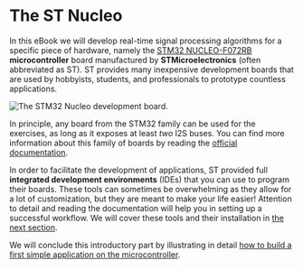 # The ST Nucleo

In this eBook we will develop real-time signal processing algorithms for a specific piece of hardware, namely the [STM32 NUCLEO-F072RB](https://www.st.com/en/evaluation-tools/nucleo-f072rb.html) **microcontroller** board manufactured by **STMicroelectronics** \(often abbreviated as ST\). ST provides many inexpensive development boards that are used by hobbyists, students, and professionals to prototype countless applications. 

![The STM32 Nucleo development board.](../.gitbook/assets/nucleo_board.jpg)

In principle, any board from the STM32 family can be used for the exercises, as long as it exposes at least _two_ I2S buses. You can find more information about this family of boards by reading the [official documentation](https://www.st.com/content/ccc/resource/technical/document/data_brief/c8/3c/30/f7/d6/08/4a/26/DM00105918.pdf/files/DM00105918.pdf/jcr:content/translations/en.DM00105918.pdf).

In order to facilitate the development of applications, ST provided full **integrated development environments** \(IDEs\) that you can use to program their boards. These tools can sometimes be overwhelming as they allow for a lot of customization, but they are meant to make your life easier! Attention to detail and reading the documentation will help you in setting up a successful workflow. We will cover these tools and their installation in [the next section](ide/).

We will conclude this introductory part by illustrating in detail [how to build a first simple application on the microcontroller](test_project.md).

